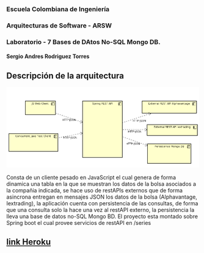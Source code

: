 ### Escuela Colombiana de Ingeniería
### Arquitecturas de Software - ARSW
### Laboratorio - 7 Bases de DAtos No-SQL Mongo DB.

#### Sergio Andres Rodriguez Torres


## Descripción de la arquitectura

![](img/AR.png)

Consta de un cliente pesado en JavaScript el cual genera de forma dinamica una tabla en la que se muestran los datos de la bolsa asociados a la compañia indicada, se hace uso de restAPIs externos que de forma asincrona entregan en mensajes JSON los datos de la bolsa (Alphavantage, Iextrading), la aplicación cuenta con persistencia de las consultas, de forma que una consulta solo la hace una vez al restAPI externo, la persistencia la lleva una base de datos no-SQL Mongo BD.
El proyecto esta montado sobre Spring boot el cual provee servicios de restAPI en /series

## [link Heroku](https://lab7-arsw.herokuapp.com/)